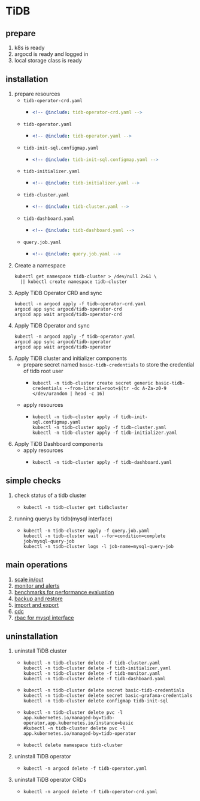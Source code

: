 # TiDB

## prepare

1. k8s is ready
2. argocd is ready and logged in
3. local storage class is ready

## installation

1. prepare resources
    * `tidb-operator-crd.yaml`
        + ```yaml
          <!-- @include: tidb-operator-crd.yaml -->
          ```
    * `tidb-operator.yaml`
        + ```yaml
          <!-- @include: tidb-operator.yaml -->
          ```
    * `tidb-init-sql.configmap.yaml`
        + ```yaml
          <!-- @include: tidb-init-sql.configmap.yaml -->
          ```
    * `tidb-initializer.yaml`
        + ```yaml
          <!-- @include: tidb-initializer.yaml -->
          ```
    * `tidb-cluster.yaml`
        + ```yaml
          <!-- @include: tidb-cluster.yaml -->
          ```
    * `tidb-dashboard.yaml`
        + ```yaml
          <!-- @include: tidb-dashboard.yaml -->
          ```
    * `query.job.yaml`
        + ```yaml
          <!-- @include: query.job.yaml -->
          ```
2. Create a namespace
    ```shell
    kubectl get namespace tidb-cluster > /dev/null 2>&1 \
      || kubectl create namespace tidb-cluster
    ```
3. Apply TiDB Operator CRD and sync
    ```shell
    kubectl -n argocd apply -f tidb-operator-crd.yaml
    argocd app sync argocd/tidb-operator-crd
    argocd app wait argocd/tidb-operator-crd
    ```
4. Apply TiDB Operator and sync
    ```shell
    kubectl -n argocd apply -f tidb-operator.yaml
    argocd app sync argocd/tidb-operator
    argocd app wait argocd/tidb-operator
    ```
5. Apply TiDB cluster and initializer components
    * prepare secret named `basic-tidb-credentials` to store the credential of tidb root user
        + ```shell
          kubectl -n tidb-cluster create secret generic basic-tidb-credentials --from-literal=root=$(tr -dc A-Za-z0-9 </dev/urandom | head -c 16)
          ```
    * apply resources
        + ```shell
          kubectl -n tidb-cluster apply -f tidb-init-sql.configmap.yaml
          kubectl -n tidb-cluster apply -f tidb-cluster.yaml
          kubectl -n tidb-cluster apply -f tidb-initializer.yaml
          ```
7. Apply TiDB Dashboard components
    * apply resources
        + ```shell
          kubectl -n tidb-cluster apply -f tidb-dashboard.yaml
          ```

## simple checks

1. check status of a tidb cluster
    * ```shell
      kubectl -n tidb-cluster get tidbcluster
      ```
2. running querys by tidb(mysql interface)
    * ```shell
      kubectl -n tidb-cluster apply -f query.job.yaml
      kubectl -n tidb-cluster wait --for=condition=complete job/mysql-query-job
      kubectl -n tidb-cluster logs -l job-name=mysql-query-job
      ```

## main operations

1. [scale in/out](advanced/scale-in-and-out.md)
2. [monitor and alerts](advanced/monitor-and-alerts/README.md)
3. [benchmarks for performance evaluation](advanced/benchmarks/README.md)
4. [backup and restore](backup-and-restore.md)
5. [import and export](import-and-export.md)
6. [cdc](cdc.md)
7. [rbac for mysql interface](rabc-for-mysql.md)

## uninstallation

1. uninstall TiDB cluster
    * ```shell
      kubectl -n tidb-cluster delete -f tidb-cluster.yaml
      kubectl -n tidb-cluster delete -f tidb-initializer.yaml
      kubectl -n tidb-cluster delete -f tidb-monitor.yaml
      kubectl -n tidb-cluster delete -f tidb-dashboard.yaml
      ```
    * ```shell
      kubectl -n tidb-cluster delete secret basic-tidb-credentials
      kubectl -n tidb-cluster delete secret basic-grafana-credentials
      kubectl -n tidb-cluster delete configmap tidb-init-sql
      ```
    * ```shell
      kubectl -n tidb-cluster delete pvc -l app.kubernetes.io/managed-by=tidb-operator,app.kubernetes.io/instance=basic
      #kubectl -n tidb-cluster delete pvc -l app.kubernetes.io/managed-by=tidb-operator
      ```
    * ```shell
      kubectl delete namespace tidb-cluster
      ```
2. uninstall TiDB operator
    * ```shell
      kubectl -n argocd delete -f tidb-operator.yaml
      ```
3. uninstall TiDB operator CRDs
    * ```shell
      kubectl -n argocd delete -f tidb-operator-crd.yaml
      ```
